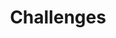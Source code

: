 ---
title: "Challenges"
description: One of our [core pillars](/home) of work focuses on working with our [challenge partners](/partner) to identify real and important problems they're facing related to genomic equity and to come up with mechanisms for our community (you) to help solve them! These pages list challenges that are coming up, live, and closed. These challenges might be competitive (hackathons), collaborative (workshops), and they might be long-term (internship programmes) or quick to solve, some will be paid or offer rewards and some will be for people who are happy to volunteer their time. Find what interests you and apply today!
tags: ["index"]
type: challenge
---